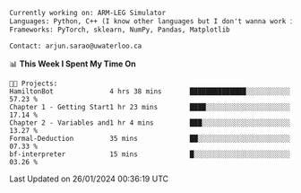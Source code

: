 ```txt
Currently working on: ARM-LEG Simulator
Languages: Python, C++ (I know other languages but I don't wanna work in them)
Frameworks: PyTorch, sklearn, NumPy, Pandas, Matplotlib

Contact: arjun.sarao@uwaterloo.ca
```

<!--START_SECTION:waka-->
📊 **This Week I Spent My Time On** 

```text
🐱‍💻 Projects: 
HamiltonBot              4 hrs 38 mins       ██████████████░░░░░░░░░░░   57.23 % 
Chapter 1 - Getting Start1 hr 23 mins        ████░░░░░░░░░░░░░░░░░░░░░   17.14 % 
Chapter 2 - Variables and1 hr 4 mins         ███░░░░░░░░░░░░░░░░░░░░░░   13.27 % 
Formal-Deduction         35 mins             ██░░░░░░░░░░░░░░░░░░░░░░░   07.33 % 
bf-interpreter           15 mins             █░░░░░░░░░░░░░░░░░░░░░░░░   03.26 % 
```


 Last Updated on 26/01/2024 00:36:19 UTC
<!--END_SECTION:waka-->

